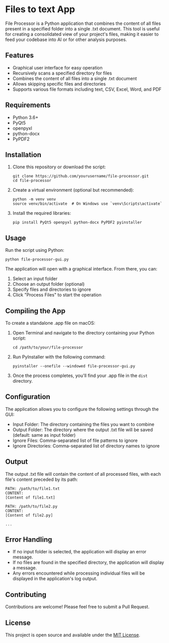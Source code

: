 # Files to text App

File Processor is a Python application that combines the content of all files present in a specified folder into a single .txt document. This tool is useful for creating a consolidated view of your project's files, making it easier to feed your codebase into AI or for other analysis purposes.

## Features

- Graphical user interface for easy operation
- Recursively scans a specified directory for files
- Combines the content of all files into a single .txt document
- Allows skipping specific files and directories
- Supports various file formats including text, CSV, Excel, Word, and PDF

## Requirements

- Python 3.6+
- PyQt5
- openpyxl
- python-docx
- PyPDF2

## Installation

1. Clone this repository or download the script:
   ```
   git clone https://github.com/yourusername/file-processor.git
   cd file-processor
   ```

2. Create a virtual environment (optional but recommended):
   ```
   python -m venv venv
   source venv/bin/activate  # On Windows use `venv\Scripts\activate`
   ```

3. Install the required libraries:
   ```
   pip install PyQt5 openpyxl python-docx PyPDF2 pyinstaller
   ```

## Usage

Run the script using Python:

```
python file-processor-gui.py
```

The application will open with a graphical interface. From there, you can:

1. Select an input folder
2. Choose an output folder (optional)
3. Specify files and directories to ignore
4. Click "Process Files" to start the operation

## Compiling the App

To create a standalone .app file on macOS:

1. Open Terminal and navigate to the directory containing your Python script:
   ```
   cd /path/to/your/file-processor
   ```

2. Run PyInstaller with the following command:
   ```
   pyinstaller --onefile --windowed file-processor-gui.py
   ```

3. Once the process completes, you'll find your .app file in the `dist` directory.

## Configuration

The application allows you to configure the following settings through the GUI:

- Input Folder: The directory containing the files you want to combine
- Output Folder: The directory where the output .txt file will be saved (default: same as input folder)
- Ignore Files: Comma-separated list of file patterns to ignore
- Ignore Directories: Comma-separated list of directory names to ignore

## Output

The output .txt file will contain the content of all processed files, with each file's content preceded by its path:

```
PATH: /path/to/file1.txt
CONTENT:
[Content of file1.txt]

PATH: /path/to/file2.py
CONTENT:
[Content of file2.py]

...
```

## Error Handling

- If no input folder is selected, the application will display an error message.
- If no files are found in the specified directory, the application will display a message.
- Any errors encountered while processing individual files will be displayed in the application's log output.

## Contributing

Contributions are welcome! Please feel free to submit a Pull Request.

## License

This project is open source and available under the [MIT License](LICENSE).
